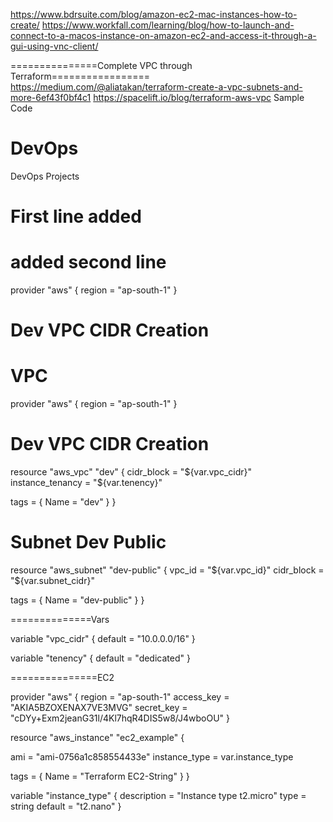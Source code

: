 https://www.bdrsuite.com/blog/amazon-ec2-mac-instances-how-to-create/
https://www.workfall.com/learning/blog/how-to-launch-and-connect-to-a-macos-instance-on-amazon-ec2-and-access-it-through-a-gui-using-vnc-client/

===============Complete VPC through Terraform=================
https://medium.com/@aliatakan/terraform-create-a-vpc-subnets-and-more-6ef43f0bf4c1
https://spacelift.io/blog/terraform-aws-vpc
Sample Code

# DevOps
DevOps Projects
# First line added
# added second line
provider "aws" {
    region = "ap-south-1"
}

 #  Dev VPC CIDR Creation

 VPC
 =============
provider "aws" {
    region = "ap-south-1"
}

 #  Dev VPC CIDR Creation 
resource "aws_vpc" "dev" {
  cidr_block = "${var.vpc_cidr}"
  instance_tenancy = "${var.tenency}"

  tags = {
    Name = "dev"
  }
}


# Subnet Dev Public 
resource "aws_subnet" "dev-public" {
  vpc_id     = "${var.vpc_id}"
  cidr_block = "${var.subnet_cidr}"
 
  tags = {
    Name = "dev-public"
  }
}




==============Vars

variable "vpc_cidr" {
    default = "10.0.0.0/16"
}

variable "tenency" {
    default = "dedicated"
}


===============EC2



provider "aws" {
   region     = "ap-south-1"
   access_key = "AKIA5BZOXENAX7VE3MVG"
   secret_key = "cDYy+Exm2jeanG31l/4Kl7hqR4DIS5w8/J4wboOU"
}

resource "aws_instance" "ec2_example" {
   
   ami           = "ami-0756a1c858554433e"
   instance_type = var.instance_type
   
   tags = {
           Name = "Terraform EC2-String"
   }
}

variable "instance_type" {
   description = "Instance type t2.micro"
   type        = string
   default     = "t2.nano"
}


